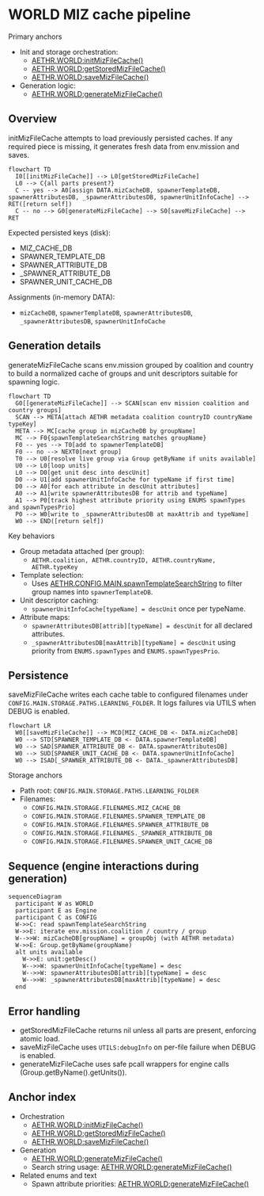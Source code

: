 # WORLD MIZ cache pipeline

Primary anchors
- Init and storage orchestration:
  - [AETHR.WORLD:initMizFileCache()](dev/WORLD.lua:90)
  - [AETHR.WORLD:getStoredMizFileCache()](dev/WORLD.lua:109)
  - [AETHR.WORLD:saveMizFileCache()](dev/WORLD.lua:145)
- Generation logic:
  - [AETHR.WORLD:generateMizFileCache()](dev/WORLD.lua:187)

## Overview

initMizFileCache attempts to load previously persisted caches. If any required piece is missing, it generates fresh data from env.mission and saves.

```mermaid
flowchart TD
  I0[[initMizFileCache]] --> L0[getStoredMizFileCache]
  L0 --> C{all parts present?}
  C -- yes --> A0[assign DATA.mizCacheDB, spawnerTemplateDB, spawnerAttributesDB, _spawnerAttributesDB, spawnerUnitInfoCache] --> RET([return self])
  C -- no --> G0[generateMizFileCache] --> S0[saveMizFileCache] --> RET
```

Expected persisted keys (disk):
- MIZ_CACHE_DB
- SPAWNER_TEMPLATE_DB
- SPAWNER_ATTRIBUTE_DB
- _SPAWNER_ATTRIBUTE_DB
- SPAWNER_UNIT_CACHE_DB

Assignments (in-memory DATA):
- `mizCacheDB`, `spawnerTemplateDB`, `spawnerAttributesDB`, `_spawnerAttributesDB`, `spawnerUnitInfoCache`

## Generation details

generateMizFileCache scans env.mission grouped by coalition and country to build a normalized cache of groups and unit descriptors suitable for spawning logic.

```mermaid
flowchart TD
  G0[[generateMizFileCache]] --> SCAN[scan env mission coalition and country groups]
  SCAN --> META[attach AETHR metadata coalition countryID countryName typeKey]
  META --> MC[cache group in mizCacheDB by groupName]
  MC --> F0{spawnTemplateSearchString matches groupName}
  F0 -- yes --> T0[add to spawnerTemplateDB]
  F0 -- no --> NEXT0[next group]
  T0 --> U0[resolve live group via Group getByName if units available]
  U0 --> L0[loop units]
  L0 --> D0[get unit desc into descUnit]
  D0 --> U1[add spawnerUnitInfoCache for typeName if first time]
  D0 --> A0[for each attribute in descUnit attributes]
  A0 --> A1[write spawnerAttributesDB for attrib and typeName]
  A1 --> P0[track highest attribute priority using ENUMS spawnTypes and spawnTypesPrio]
  P0 --> W0[write to _spawnerAttributesDB at maxAttrib and typeName]
  W0 --> END([return self])
```

Key behaviors
- Group metadata attached (per group):
  - `AETHR.coalition, AETHR.countryID, AETHR.countryName, AETHR.typeKey`
- Template selection:
  - Uses [AETHR.CONFIG.MAIN.spawnTemplateSearchString](dev/WORLD.lua:217) to filter group names into `spawnerTemplateDB`.
- Unit descriptor caching:
  - `spawnerUnitInfoCache[typeName] = descUnit` once per typeName.
- Attribute maps:
  - `spawnerAttributesDB[attrib][typeName] = descUnit` for all declared attributes.
  - `_spawnerAttributesDB[maxAttrib][typeName] = descUnit` using priority from `ENUMS.spawnTypes` and `ENUMS.spawnTypesPrio`.

## Persistence

saveMizFileCache writes each cache table to configured filenames under `CONFIG.MAIN.STORAGE.PATHS.LEARNING_FOLDER`. It logs failures via UTILS when DEBUG is enabled.

```mermaid
flowchart LR
  W0[[saveMizFileCache]] --> MCD[MIZ_CACHE_DB <- DATA.mizCacheDB]
  W0 --> STD[SPAWNER_TEMPLATE_DB <- DATA.spawnerTemplateDB]
  W0 --> SAD[SPAWNER_ATTRIBUTE_DB <- DATA.spawnerAttributesDB]
  W0 --> SUD[SPAWNER_UNIT_CACHE_DB <- DATA.spawnerUnitInfoCache]
  W0 --> ISAD[_SPAWNER_ATTRIBUTE_DB <- DATA._spawnerAttributesDB]
```

Storage anchors
- Path root: `CONFIG.MAIN.STORAGE.PATHS.LEARNING_FOLDER`
- Filenames:
  - `CONFIG.MAIN.STORAGE.FILENAMES.MIZ_CACHE_DB`
  - `CONFIG.MAIN.STORAGE.FILENAMES.SPAWNER_TEMPLATE_DB`
  - `CONFIG.MAIN.STORAGE.FILENAMES.SPAWNER_ATTRIBUTE_DB`
  - `CONFIG.MAIN.STORAGE.FILENAMES._SPAWNER_ATTRIBUTE_DB`
  - `CONFIG.MAIN.STORAGE.FILENAMES.SPAWNER_UNIT_CACHE_DB`

## Sequence (engine interactions during generation)

```mermaid
sequenceDiagram
  participant W as WORLD
  participant E as Engine
  participant C as CONFIG
  W->>C: read spawnTemplateSearchString
  W->>E: iterate env.mission.coalition / country / group
  W-->>W: mizCacheDB[groupName] = groupObj (with AETHR metadata)
  W->>E: Group.getByName(groupName)
  alt units available
    W->>E: unit:getDesc()
    W-->>W: spawnerUnitInfoCache[typeName] = desc
    W-->>W: spawnerAttributesDB[attrib][typeName] = desc
    W-->>W: _spawnerAttributesDB[maxAttrib][typeName] = desc
  end
```

## Error handling

- getStoredMizFileCache returns nil unless all parts are present, enforcing atomic load.
- saveMizFileCache uses `UTILS:debugInfo` on per-file failure when DEBUG is enabled.
- generateMizFileCache uses safe pcall wrappers for engine calls (Group.getByName().getUnits()).

## Anchor index

- Orchestration
  - [AETHR.WORLD:initMizFileCache()](dev/WORLD.lua:90)
  - [AETHR.WORLD:getStoredMizFileCache()](dev/WORLD.lua:109)
  - [AETHR.WORLD:saveMizFileCache()](dev/WORLD.lua:145)
- Generation
  - [AETHR.WORLD:generateMizFileCache()](dev/WORLD.lua:187)
  - Search string usage: [AETHR.WORLD:generateMizFileCache()](dev/WORLD.lua:217)
- Related enums and text
  - Spawn attribute priorities: [AETHR.WORLD:generateMizFileCache()](dev/WORLD.lua:255)